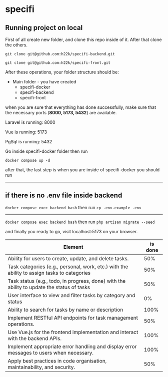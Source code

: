 # specifi

## Running project on local
First of all create new folder, and clone this repo inside of it. After that clone the others.

`git clone git@github.com:h22k/specifi-backend.git`

`git clone git@github.com:h22k/specifi-front.git`

After these operations, your folder structure should be:

- Main folder - you have created
  - specifi-docker
  - specifi-backend
  - specifi-front

when you are sure that everything has done successfully, 
make sure that the necessary ports (**8000, 5173, 5432**) are available.

Laravel is running: 8000

Vue is running: 5173

PgSql is running: 5432


Go inside specifi-docker folder then run

`docker compose up -d`

after that, the last step is when you are inside of specifi-docker you should run 

------
## if there is no .env file inside backend
`docker compose exec backend bash` then run `cp .env.example .env`

--------

`docker compose exec backend bash` then run `php artisan migrate --seed`

and finally you ready to go, visit localhost:5173 on your browser.

| Element | is done |
|---------|---------|
|Ability for users to create, update, and delete tasks.      | 50%     |
|Task categories (e.g., personal, work, etc.) with the ability to assign tasks to categories  | 50%     |
|Task status (e.g., todo, in progress, done) with the ability to update the status of tasks    | 50%     |
|User interface to view and filter tasks by category and status      | 0%      |
|Ability to search for tasks by name or description       | 100%    |
|Implement RESTful API endpoints for task management operations.         | 50%     |
|Use Vue.js for the frontend implementation and interact with the backend APIs.         | 100%    |
|Implement appropriate error handling and display error messages to users when necessary.         | 100%    |
|Apply best practices in code organisation, maintainability, and security.         | 50%     |

